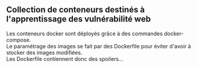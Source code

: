 ## Collection de conteneurs destinés à l'apprentissage des vulnérabilité web

Les conteneurs docker sont déployés grâce à des commandes docker-compose.  
Le paramétrage des images se fait par des Dockerfile pour éviter d'avoir à stocker des images modifiées.  
Les Dockerfile contiennent donc des spoilers...  
